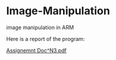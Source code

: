 # Image-Manipulation
image manipulation in ARM


Here is a report of the program:

[Assignemnt Doc^N3.pdf](https://github.com/ammarqureshi/Image-Manipulation/files/1385330/Assignemnt.Doc.N3.pdf)
